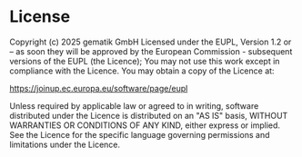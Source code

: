 # License
Copyright (c) 2025 gematik GmbH
Licensed under the EUPL, Version 1.2 or – as soon they will be approved by
the European Commission - subsequent versions of the EUPL (the Licence);
You may not use this work except in compliance with the Licence.
You may obtain a copy of the Licence at:

https://joinup.ec.europa.eu/software/page/eupl

Unless required by applicable law or agreed to in writing, software
distributed under the Licence is distributed on an "AS IS" basis,
WITHOUT WARRANTIES OR CONDITIONS OF ANY KIND, either express or implied.
See the Licence for the specific language governing permissions and
limitations under the Licence.
